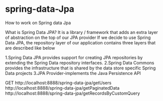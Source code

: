# spring-data-Jpa
How to work on Spring data Jpa

What is Spring Data JPA?
It is a library / framework that adds an extra layer of abstraction on the top of our JPA provider
If we decide to use Spring Data JPA, the repository layer of our application contains three layers that are described like below
 
1.Spring Data JPA 
provides support for creating JPA repositories by extending the Spring Data repository interfaces.
2.Spring Data Commons 
provides the infrastructure that is shared by the data store specific Spring Data projects
3.JPA Provider-implements the Java Persistence API

GET
http://localhost:8888/spring-data-jpa/getUsers
http://localhost:8888/spring-data-jpa/getPaginatedData
http://localhost:8888/spring-data-jpa/getRecordsByCustomQuery

